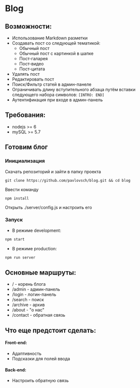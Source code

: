 # Blog

## Возможности:
* Использование Markdown разметки
* Создавать пост со следующей тематикой:
  * Обычный пост
  * Обычный пост с картинкой в шапке
  * Пост-галарея
  * Пост-видео
  * Пост-цитата
* Удалять пост
* Редактировать пост
* Поиск/Фильтр статей в админ-панеле
* Ограничивать длину вступительного абзаца путём вставки следующего набора символов: `[INTRO: END]`
* Аутентификация при входе в админ-панель

## Требования:
* nodejs >= 6
* mySQL >= 5.7

## Готовим блог
### Инициализация
Скачать репозиторий и зайти в папку проекта
```
git clone https://github.com/pavlovsch/blog.git && cd blog
```
Ввести команду
```
npm install
```
Открыть ./server/config.js и настроить его

### Запуск
* В режиме development:
```bash
npm start
```
* В режиме production:
```bash
npm run server
```

## Основные маршруты:
* / - корень блога
* /admin - админ-панель
* /login - логин-панель
* /search - поиск
* /archive - архив
* /about - "о нас"
* /contact - обратная связь

## Что еще предстоит сделать:

#### Front-end:
* Адаптивность
* Подсказки для полей ввода

#### Back-end:
* Настроить обратную связь
